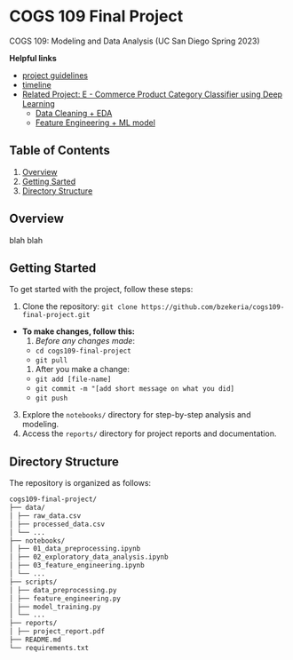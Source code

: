 # COGS 109 Final Project
COGS 109: Modeling and Data Analysis (UC San Diego Spring 2023)

**Helpful links**
- [project guidelines](https://docs.google.com/document/d/1VCTgKDYME7eK4ETNuDsCDOB6EO2HRAp1OiwYNswPAsc/edit)
- [timeline](https://github.com/bzekeria/cogs109-final-project/blob/main/meetings/timeline.md)
- [Related Project: E - Commerce Product Category Classifier using Deep Learning](https://github.com/prakhargurawa/Product-Category-Prediction/tree/main)
  - [Data Cleaning + EDA](https://prakhargurawa.medium.com/creating-an-e-commerce-product-category-classifier-using-deep-learning-part-1-36431a5fbc4e)
  - [Feature Engineering + ML model](https://prakhargurawa.medium.com/creating-an-e-commerce-product-category-classifier-using-deep-learning-part-2-af4fb42aa945)

## Table of Contents
1. [Overview](#overview)
1. [Getting Sarted](#start)
1. [Directory Structure](#directory)

<a id='overview'></a>
## Overview
blah blah

<a id='start'></a>
## Getting Started

To get started with the project, follow these steps:
<!--2. Install the required dependencies: `pip install -r requirements.txt`-->
1. Clone the repository: `git clone https://github.com/bzekeria/cogs109-final-project.git`
  - **To make changes, follow this:**
    1. *Before any changes made*: 
      - ```cd cogs109-final-project```
      - ```git pull```
    1. After you make a change:
      - ```git add [file-name]```
      - ```git commit -m "[add short message on what you did]```
      - ```git push```
3. Explore the `notebooks/` directory for step-by-step analysis and modeling.
4. Access the `reports/` directory for project reports and documentation.

<a id='directory'></a>
## Directory Structure

The repository is organized as follows:

```bash
cogs109-final-project/
├── data/
│ ├── raw_data.csv
│ ├── processed_data.csv
│ └── ...
├── notebooks/
│ ├── 01_data_preprocessing.ipynb
│ ├── 02_exploratory_data_analysis.ipynb
│ ├── 03_feature_engineering.ipynb
│ └── ...
├── scripts/
│ ├── data_preprocessing.py
│ ├── feature_engineering.py
│ ├── model_training.py
│ └── ...
├── reports/
│ ├── project_report.pdf
├── README.md
└── requirements.txt
```

